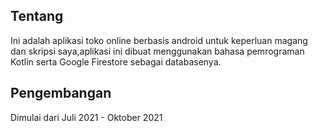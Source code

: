 ## Tentang
Ini adalah aplikasi toko online berbasis android untuk keperluan magang dan skripsi saya,aplikasi ini dibuat menggunakan bahasa pemrograman Kotlin serta Google Firestore sebagai databasenya.

## Pengembangan
Dimulai dari Juli 2021 - Oktober 2021
